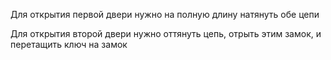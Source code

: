  Для открытия первой двери нужно на полную длину натянуть обе цепи
 
 Для открытия второй двери нужно оттянуть цепь, отрыть этим замок, и перетащить ключ на замок

